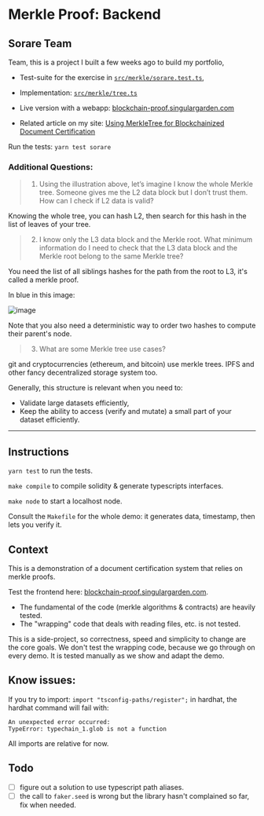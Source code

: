 # Merkle Proof: Backend

## Sorare Team

Team,
this is a project I built a few weeks ago to build my portfolio,

- Test-suite for the exercise in [`src/merkle/sorare.test.ts`](src/merkle/sorare.test.ts),
- Implementation: [`src/merkle/tree.ts`](src/merkle/tree.ts)

- Live version with a webapp: [blockchain-proof.singulargarden.com](https://blockchain-proof.singulargarden.com/)
- Related article on my site: [Using MerkleTree for Blockchainized Document Certification](https://laurentsenta.com/articles/blockchain-merkle-tree-algorithm/)

Run the tests: `yarn test sorare`

### Additional Questions:

> 1. Using the illustration above, let’s imagine I know the whole Merkle tree. Someone
> gives me the L2 data block but I don’t trust them. How can I check if L2 data is valid?

Knowing the whole tree, you can hash L2, then search for this hash in the list of leaves of your tree.

> 2. I know only the L3 data block and the Merkle root. What minimum information do I
> need to check that the L3 data block and the Merkle root belong to the same Merkle
> tree?

You need the list of all siblings hashes for the path from the root to L3,
it's called a merkle proof.

In blue in this image:

![image](https://laurentsenta.com/medias/merkletree/merkletree-3.png)

Note that you also need a deterministic way to order two hashes to compute their parent's node.

> 3. What are some Merkle tree use cases?

git and cryptocurrencies (ethereum, and bitcoin) use merkle trees. IPFS and other fancy decentralized storage system too.

Generally, this structure is relevant when you need to: 

- Validate large datasets efficiently,
- Keep the ability to access (verify and mutate) a small part of your dataset efficiently.

---

## Instructions

`yarn test` to run the tests.

`make compile` to compile solidity & generate typescripts interfaces.

`make node` to start a localhost node.

Consult the `Makefile` for the whole demo: it generates data, timestamp, then lets you verify it.

## Context

This is a demonstration of a document certification system that relies on merkle proofs.

Test the frontend here: [blockchain-proof.singulargarden.com](https://blockchain-proof.singulargarden.com).

- The fundamental of the code (merkle algorithms & contracts) are heavily tested.
- The "wrapping" code that deals with reading files, etc. is not tested.

This is a side-project, so correctness, speed and simplicity to change are the core goals. We don't test the wrapping code, because we go through on every demo. It is tested manually as we show and adapt the demo.

## Know issues:

If you try to import: `import "tsconfig-paths/register";` in hardhat,
the hardhat command will fail with:

```
An unexpected error occurred:
TypeError: typechain_1.glob is not a function
```

All imports are relative for now.

## Todo

- [ ] figure out a solution to use typescript path aliases.
- [ ] the call to `faker.seed` is wrong but the library hasn't complained so far, fix when needed.